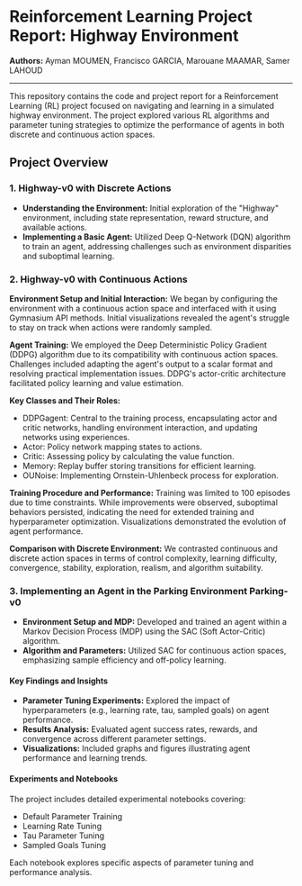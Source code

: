# Reinforcement Learning Project Report: Highway Environment

**Authors:** Ayman MOUMEN, Francisco GARCIA, Marouane MAAMAR, Samer LAHOUD

---

This repository contains the code and project report for a Reinforcement Learning (RL) project focused on navigating and learning in a simulated highway environment. The project explored various RL algorithms and parameter tuning strategies to optimize the performance of agents in both discrete and continuous action spaces.

## Project Overview

### 1. Highway-v0 with Discrete Actions

- **Understanding the Environment:** Initial exploration of the "Highway" environment, including state representation, reward structure, and available actions.
- **Implementing a Basic Agent:** Utilized Deep Q-Network (DQN) algorithm to train an agent, addressing challenges such as environment disparities and suboptimal learning.

### 2.  Highway-v0 with Continuous Actions

**Environment Setup and Initial Interaction:** We began by configuring the environment with a continuous action space and interfaced with it using Gymnasium API methods. Initial visualizations revealed the agent's struggle to stay on track when actions were randomly sampled.

**Agent Training:** We employed the Deep Deterministic Policy Gradient (DDPG) algorithm due to its compatibility with continuous action spaces. Challenges included adapting the agent's output to a scalar format and resolving practical implementation issues. DDPG's actor-critic architecture facilitated policy learning and value estimation.

**Key Classes and Their Roles:**

-	DDPGagent: Central to the training process, encapsulating actor and critic networks, handling environment interaction, and updating networks using experiences.
- Actor: Policy network mapping states to actions.
- Critic: Assessing policy by calculating the value function.
- Memory: Replay buffer storing transitions for efficient learning.
- OUNoise: Implementing Ornstein-Uhlenbeck process for exploration.

**Training Procedure and Performance:** Training was limited to 100 episodes due to time constraints. While improvements were observed, suboptimal behaviors persisted, indicating the need for extended training and hyperparameter optimization. Visualizations demonstrated the evolution of agent performance.

**Comparison with Discrete Environment:** We contrasted continuous and discrete action spaces in terms of control complexity, learning difficulty, convergence, stability, exploration, realism, and algorithm suitability.


### 3. Implementing an Agent in the Parking Environment Parking-v0

- **Environment Setup and MDP:** Developed and trained an agent within a Markov Decision Process (MDP) using the SAC (Soft Actor-Critic) algorithm.
- **Algorithm and Parameters:** Utilized SAC for continuous action spaces, emphasizing sample efficiency and off-policy learning.

#### Key Findings and Insights

- **Parameter Tuning Experiments:** Explored the impact of hyperparameters (e.g., learning rate, tau, sampled goals) on agent performance.
- **Results Analysis:** Evaluated agent success rates, rewards, and convergence across different parameter settings.
- **Visualizations:** Included graphs and figures illustrating agent performance and learning trends.

#### Experiments and Notebooks

The project includes detailed experimental notebooks covering:
- Default Parameter Training
- Learning Rate Tuning
- Tau Parameter Tuning
- Sampled Goals Tuning

Each notebook explores specific aspects of parameter tuning and performance analysis.





